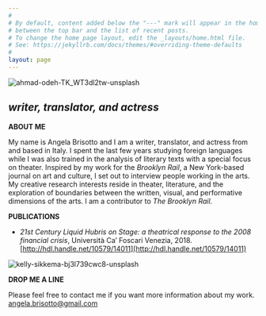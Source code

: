 ```yaml
---
#
# By default, content added below the "---" mark will appear in the home page
# between the top bar and the list of recent posts.
# To change the home page layout, edit the _layouts/home.html file.
# See: https://jekyllrb.com/docs/themes/#overriding-theme-defaults
#
layout: page
---
```






![ahmad-odeh-TK_WT3dl2tw-unsplash](https://user-images.githubusercontent.com/57620839/69497364-56cb9d00-0edc-11ea-89be-f189050132eb.jpg)

## _writer, translator, and actress_ 


**ABOUT ME**

My name is Angela Brisotto and I am a writer, translator, and actress from and based in Italy. I spent the last few years studying foreign languages while I was also trained in the analysis of literary texts with a special focus on theater. Inspired by my work for the _Brooklyn Rail_, a New York-based journal on art and culture, I set out to interview people working in the arts. My creative research interests reside in theater, literature, and the exploration of boundaries between the written, visual, and performative dimensions of the arts. I am a contributor to _The Brooklyn Rail_.


**PUBLICATIONS** 



*   _21st Century Liquid Hubris on Stage: a theatrical response to the 2008 financial crisis_, Università Ca’ Foscari Venezia, 2018.    
[http://hdl.handle.net/10579/14011](http://hdl.handle.net/10579/14011)

![kelly-sikkema-bj3l739cwc8-unsplash](https://user-images.githubusercontent.com/57620839/69497386-a14d1980-0edc-11ea-8613-d03d7531ebd2.jpg)

**DROP ME A LINE**

Please feel free to contact me if you want more information about my work.  \
angela.brisotto@gmail.com 

